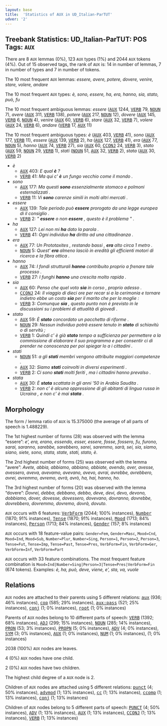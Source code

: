 ```yaml
---
layout: base
title:  'Statistics of AUX in UD_Italian-ParTUT'
udver: '2'
---
```


## Treebank Statistics: UD_Italian-ParTUT: POS Tags: `AUX`

There are 8 `AUX` lemmas (0%), 123 `AUX` types (1%) and 2044 `AUX` tokens (4%).
Out of 15 observed tags, the rank of `AUX` is: 14 in number of lemmas, 7 in number of types and 7 in number of tokens.

The 10 most frequent `AUX` lemmas: <em>essere, avere, potere, dovere, venire, stare, volere, andare</em>

The 10 most frequent `AUX` types:  <em>è, sono, essere, ha, era, hanno, sia, stato, può, fu</em>

The 10 most frequent ambiguous lemmas: <em>essere</em> (<tt><a href="it_partut-pos-AUX.html">AUX</a></tt> 1244, <tt><a href="it_partut-pos-VERB.html">VERB</a></tt> 79, <tt><a href="it_partut-pos-NOUN.html">NOUN</a></tt> 7), <em>avere</em> (<tt><a href="it_partut-pos-AUX.html">AUX</a></tt> 311, <tt><a href="it_partut-pos-VERB.html">VERB</a></tt> 138), <em>potere</em> (<tt><a href="it_partut-pos-AUX.html">AUX</a></tt> 217, <tt><a href="it_partut-pos-NOUN.html">NOUN</a></tt> 12), <em>dovere</em> (<tt><a href="it_partut-pos-AUX.html">AUX</a></tt> 145, <tt><a href="it_partut-pos-VERB.html">VERB</a></tt> 6, <tt><a href="it_partut-pos-NOUN.html">NOUN</a></tt> 4), <em>venire</em> (<tt><a href="it_partut-pos-AUX.html">AUX</a></tt> 60, <tt><a href="it_partut-pos-VERB.html">VERB</a></tt> 6), <em>stare</em> (<tt><a href="it_partut-pos-AUX.html">AUX</a></tt> 32, <tt><a href="it_partut-pos-VERB.html">VERB</a></tt> 7), <em>volere</em> (<tt><a href="it_partut-pos-AUX.html">AUX</a></tt> 24, <tt><a href="it_partut-pos-VERB.html">VERB</a></tt> 6), <em>andare</em> (<tt><a href="it_partut-pos-VERB.html">VERB</a></tt> 17, <tt><a href="it_partut-pos-AUX.html">AUX</a></tt> 11)

The 10 most frequent ambiguous types:  <em>è</em> (<tt><a href="it_partut-pos-AUX.html">AUX</a></tt> 403, <tt><a href="it_partut-pos-VERB.html">VERB</a></tt> 41), <em>sono</em> (<tt><a href="it_partut-pos-AUX.html">AUX</a></tt> 177, <tt><a href="it_partut-pos-VERB.html">VERB</a></tt> 11), <em>essere</em> (<tt><a href="it_partut-pos-AUX.html">AUX</a></tt> 139, <tt><a href="it_partut-pos-VERB.html">VERB</a></tt> 2), <em>ha</em> (<tt><a href="it_partut-pos-AUX.html">AUX</a></tt> 127, <tt><a href="it_partut-pos-VERB.html">VERB</a></tt> 41), <em>era</em> (<tt><a href="it_partut-pos-AUX.html">AUX</a></tt> 77, <tt><a href="it_partut-pos-NOUN.html">NOUN</a></tt> 5), <em>hanno</em> (<tt><a href="it_partut-pos-AUX.html">AUX</a></tt> 74, <tt><a href="it_partut-pos-VERB.html">VERB</a></tt> 27), <em>sia</em> (<tt><a href="it_partut-pos-AUX.html">AUX</a></tt> 60, <tt><a href="it_partut-pos-CCONJ.html">CCONJ</a></tt> 24, <tt><a href="it_partut-pos-VERB.html">VERB</a></tt> 3), <em>stato</em> (<tt><a href="it_partut-pos-AUX.html">AUX</a></tt> 59, <tt><a href="it_partut-pos-NOUN.html">NOUN</a></tt> 29, <tt><a href="it_partut-pos-VERB.html">VERB</a></tt> 1), <em>stati</em> (<tt><a href="it_partut-pos-NOUN.html">NOUN</a></tt> 51, <tt><a href="it_partut-pos-AUX.html">AUX</a></tt> 32, <tt><a href="it_partut-pos-VERB.html">VERB</a></tt> 2), <em>stata</em> (<tt><a href="it_partut-pos-AUX.html">AUX</a></tt> 30, <tt><a href="it_partut-pos-VERB.html">VERB</a></tt> 2)


* <em>è</em>
  * <tt><a href="it_partut-pos-AUX.html">AUX</a></tt> 403: <em>E qual <b>è</b> ?</em>
  * <tt><a href="it_partut-pos-VERB.html">VERB</a></tt> 41: <em>Ma qui c' <b>è</b> un fungo vecchio come il mondo .</em>
* <em>sono</em>
  * <tt><a href="it_partut-pos-AUX.html">AUX</a></tt> 177: <em>Ma questi <b>sono</b> essenzialmente stomaco e polmoni esternalizzati .</em>
  * <tt><a href="it_partut-pos-VERB.html">VERB</a></tt> 11: <em>Vi <b>sono</b> carenze simili in molti altri mercati .</em>
* <em>essere</em>
  * <tt><a href="it_partut-pos-AUX.html">AUX</a></tt> 139: <em>Tale periodo può <b>essere</b> prorogato da una legge europea di il consiglio .</em>
  * <tt><a href="it_partut-pos-VERB.html">VERB</a></tt> 2: <em>" <b>essere</b> o non <b>essere</b> , questo è il problema " .</em>
* <em>ha</em>
  * <tt><a href="it_partut-pos-AUX.html">AUX</a></tt> 127: <em>Lei non mi <b>ha</b> dato la parola .</em>
  * <tt><a href="it_partut-pos-VERB.html">VERB</a></tt> 41: <em>Ogni individuo <b>ha</b> diritto ad una cittadinanza .</em>
* <em>era</em>
  * <tt><a href="it_partut-pos-AUX.html">AUX</a></tt> 77: <em>Un Prototaxites , restando bassi , <b>era</b> alto circa 1 metro .</em>
  * <tt><a href="it_partut-pos-NOUN.html">NOUN</a></tt> 5: <em>Quest' <b>era</b> almeno lasciò in eredità gli efficienti motori di ricerca e la fibra ottica .</em>
* <em>hanno</em>
  * <tt><a href="it_partut-pos-AUX.html">AUX</a></tt> 74: <em>I fondi strutturali <b>hanno</b> contribuito proprio a frenare tale processo .</em>
  * <tt><a href="it_partut-pos-VERB.html">VERB</a></tt> 27: <em>I funghi <b>hanno</b> una crescita molto rapida .</em>
* <em>sia</em>
  * <tt><a href="it_partut-pos-AUX.html">AUX</a></tt> 60: <em>Penso che quel voto <b>sia</b> in corso , proprio adesso .</em>
  * <tt><a href="it_partut-pos-CCONJ.html">CCONJ</a></tt> 24: <em>Il viaggio di dieci ore per recar si a la cerimonia e tornare indietro ebbe un costo <b>sia</b> per il marito che per la moglie :</em>
  * <tt><a href="it_partut-pos-VERB.html">VERB</a></tt> 3: <em>Comunque <b>sia</b> , questo punto non è previsto in le discussioni su i problemi di attualità di giovedì .</em>
* <em>stato</em>
  * <tt><a href="it_partut-pos-AUX.html">AUX</a></tt> 59: <em>È <b>stato</b> concordato un pacchetto di riforme .</em>
  * <tt><a href="it_partut-pos-NOUN.html">NOUN</a></tt> 29: <em>Nessun individuo potrà essere tenuto in <b>stato</b> di schiavitù o di servitù ;</em>
  * <tt><a href="it_partut-pos-VERB.html">VERB</a></tt> 1: <em>Quindi c' è già <b>stato</b> tempo a sufficienza per permettere a la commissione di elaborare il suo programma e per consentir ci di prender ne conoscenza per poi spiegar lo a i cittadini .</em>
* <em>stati</em>
  * <tt><a href="it_partut-pos-NOUN.html">NOUN</a></tt> 51: <em>a gli <b>stati</b> membri vengono attribuite maggiori competenze .</em>
  * <tt><a href="it_partut-pos-AUX.html">AUX</a></tt> 32: <em>Siamo <b>stati</b> coinvolti in diversi esperimenti .</em>
  * <tt><a href="it_partut-pos-VERB.html">VERB</a></tt> 2: <em>Ci sono <b>stati</b> molti feriti , ma i cittadini hanno prevalso .</em>
* <em>stata</em>
  * <tt><a href="it_partut-pos-AUX.html">AUX</a></tt> 30: <em>È <b>stata</b> scattata in gli anni '50 in Arabia Saudita .</em>
  * <tt><a href="it_partut-pos-VERB.html">VERB</a></tt> 2: <em>non c' è alcuna oppressione di gli abitanti di lingua russa in Ucraina , e non c' è mai <b>stata</b> .</em>

## Morphology

The form / lemma ratio of `AUX` is 15.375000 (the average of all parts of speech is 1.488229).

The 1st highest number of forms (28) was observed with the lemma “essere”: <em>e', era, erano, essendo, esser, essere, fosse, fossero, fu, furono, sarai, saranno, sarebbe, sarebbero, sarei, saremmo, sarà, sei, sia, siamo, siano, siete, sono, stata, state, stati, stato, è</em>.

The 2nd highest number of forms (25) was observed with the lemma “avere”: <em>Avete, abbia, abbiamo, abbiano, abbiate, avendo, aver, avesse, avessero, aveva, avevamo, avevano, avevo, avrai, avrebbe, avrebbero, avrei, avremmo, avremo, avrà, avrò, ha, hai, hanno, ho</em>.

The 3rd highest number of forms (20) was observed with the lemma “dovere”: <em>Dovrei, debba, debbano, debbo, deve, devi, devo, devono, dobbiamo, dover, dovesse, dovessero, dovevano, dovranno, dovrebbe, dovrebbero, dovremmo, dovremo, dovrà, dovuto</em>.

`AUX` occurs with 6 features: <tt><a href="it_partut-feat-VerbForm.html">VerbForm</a></tt> (2044; 100% instances), <tt><a href="it_partut-feat-Number.html">Number</a></tt> (1870; 91% instances), <tt><a href="it_partut-feat-Tense.html">Tense</a></tt> (1870; 91% instances), <tt><a href="it_partut-feat-Mood.html">Mood</a></tt> (1713; 84% instances), <tt><a href="it_partut-feat-Person.html">Person</a></tt> (1713; 84% instances), <tt><a href="it_partut-feat-Gender.html">Gender</a></tt> (157; 8% instances)

`AUX` occurs with 18 feature-value pairs: `Gender=Fem`, `Gender=Masc`, `Mood=Cnd`, `Mood=Ind`, `Mood=Sub`, `Number=Plur`, `Number=Sing`, `Person=1`, `Person=2`, `Person=3`, `Tense=Fut`, `Tense=Imp`, `Tense=Past`, `Tense=Pres`, `VerbForm=Fin`, `VerbForm=Ger`, `VerbForm=Inf`, `VerbForm=Part`

`AUX` occurs with 33 feature combinations.
The most frequent feature combination is `Mood=Ind|Number=Sing|Person=3|Tense=Pres|VerbForm=Fin` (674 tokens).
Examples: <em>è, ha, può, deve, viene, e', sta, va, vuole</em>


## Relations

`AUX` nodes are attached to their parents using 5 different relations: <tt><a href="it_partut-dep-aux.html">aux</a></tt> (936; 46% instances), <tt><a href="it_partut-dep-cop.html">cop</a></tt> (585; 29% instances), <tt><a href="it_partut-dep-aux-pass.html">aux:pass</a></tt> (521; 25% instances), <tt><a href="it_partut-dep-conj.html">conj</a></tt> (1; 0% instances), <tt><a href="it_partut-dep-root.html">root</a></tt> (1; 0% instances)

Parents of `AUX` nodes belong to 10 different parts of speech: <tt><a href="it_partut-pos-VERB.html">VERB</a></tt> (1392; 68% instances), <tt><a href="it_partut-pos-ADJ.html">ADJ</a></tt> (299; 15% instances), <tt><a href="it_partut-pos-NOUN.html">NOUN</a></tt> (285; 14% instances), <tt><a href="it_partut-pos-PRON.html">PRON</a></tt> (53; 3% instances), <tt><a href="it_partut-pos-PROPN.html">PROPN</a></tt> (5; 0% instances), <tt><a href="it_partut-pos-ADV.html">ADV</a></tt> (4; 0% instances), <tt><a href="it_partut-pos-SYM.html">SYM</a></tt> (3; 0% instances), <tt><a href="it_partut-pos-AUX.html">AUX</a></tt> (1; 0% instances), <tt><a href="it_partut-pos-NUM.html">NUM</a></tt> (1; 0% instances),  (1; 0% instances)

2038 (100%) `AUX` nodes are leaves.

4 (0%) `AUX` nodes have one child.

2 (0%) `AUX` nodes have two children.

The highest child degree of a `AUX` node is 2.

Children of `AUX` nodes are attached using 5 different relations: <tt><a href="it_partut-dep-punct.html">punct</a></tt> (4; 50% instances), <tt><a href="it_partut-dep-advmod.html">advmod</a></tt> (1; 13% instances), <tt><a href="it_partut-dep-cc.html">cc</a></tt> (1; 13% instances), <tt><a href="it_partut-dep-ccomp.html">ccomp</a></tt> (1; 13% instances), <tt><a href="it_partut-dep-conj.html">conj</a></tt> (1; 13% instances)

Children of `AUX` nodes belong to 5 different parts of speech: <tt><a href="it_partut-pos-PUNCT.html">PUNCT</a></tt> (4; 50% instances), <tt><a href="it_partut-pos-ADV.html">ADV</a></tt> (1; 13% instances), <tt><a href="it_partut-pos-AUX.html">AUX</a></tt> (1; 13% instances), <tt><a href="it_partut-pos-CCONJ.html">CCONJ</a></tt> (1; 13% instances), <tt><a href="it_partut-pos-VERB.html">VERB</a></tt> (1; 13% instances)

